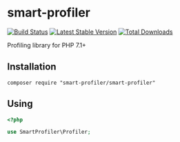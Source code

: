# smart-profiler

[![Build Status](https://travis-ci.org/yar3333/smart-profiler.svg?branch=master)](https://travis-ci.org/yar3333/smart-profiler)
[![Latest Stable Version](https://poser.pugx.org/smart-profiler/smart-profiler/version)](https://packagist.org/packages/smart-profiler/smart-profiler)
[![Total Downloads](https://poser.pugx.org/smart-profiler/smart-profiler/downloads)](https://packagist.org/packages/smart-profiler/smart-profiler)

Profiling library for PHP 7.1+

## Installation
```
composer require "smart-profiler/smart-profiler"
```

## Using

```php
<?php

use SmartProfiler\Profiler;


```
